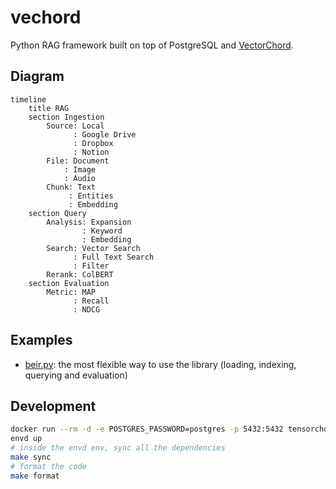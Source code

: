 # vechord

Python RAG framework built on top of PostgreSQL and [VectorChord](https://github.com/tensorchord/VectorChord/).

## Diagram

```mermaid
timeline
    title RAG
    section Ingestion
        Source: Local
              : Google Drive
              : Dropbox
              : Notion
        File: Document
            : Image
            : Audio
        Chunk: Text
             : Entities
             : Embedding
    section Query
        Analysis: Expansion
                : Keyword
                : Embedding
        Search: Vector Search
              : Full Text Search
              : Filter
        Rerank: ColBERT
    section Evaluation
        Metric: MAP
              : Recall
              : NDCG
```

## Examples

- [beir.py](./examples/beir.py): the most flexible way to use the library (loading, indexing, querying and evaluation)

## Development

```bash
docker run --rm -d -e POSTGRES_PASSWORD=postgres -p 5432:5432 tensorchord/vchord-postgres:pg17-v0.2.0
envd up
# inside the envd env, sync all the dependencies
make sync
# format the code
make format
```
